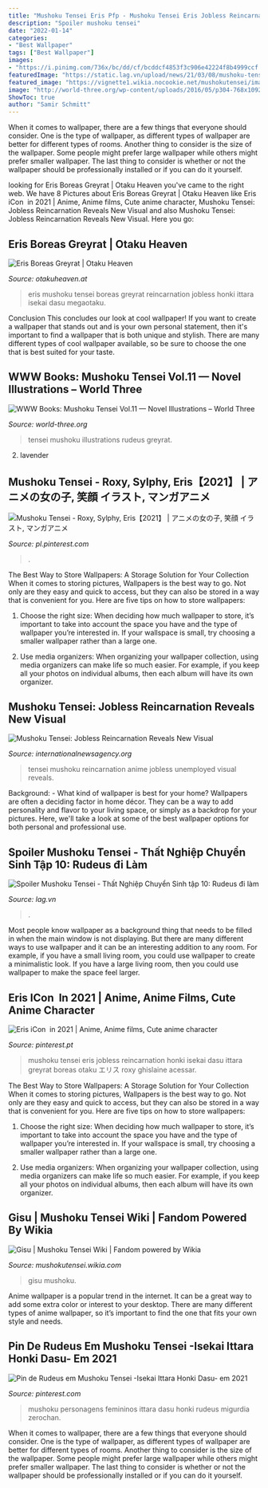 ```yaml
---
title: "Mushoku Tensei Eris Pfp - Mushoku Tensei Eris Jobless Reincarnation Honki Isekai Dasu Ittara Greyrat Boreas Otaku エリス Roxy Ghislaine Acessar"
description: "Spoiler mushoku tensei"
date: "2022-01-14"
categories:
- "Best Wallpaper"
tags: ["Best Wallpaper"]
images:
- "https://i.pinimg.com/736x/bc/dd/cf/bcddcf4853f3c906e42224f8b4999ccf.jpg"
featuredImage: "https://static.lag.vn/upload/news/21/03/08/mushoku-tensei-tap-10-0_OVAW.jpg?w=800&amp;encoder=wic&amp;subsampling=444"
featured_image: "https://vignette1.wikia.nocookie.net/mushokutensei/images/d/d4/Gisu.png/revision/latest?cb=20161227181417"
image: "http://world-three.org/wp-content/uploads/2016/05/p304-768x1092.jpg"
ShowToc: true
author: "Samir Schmitt"
---
```



When it comes to wallpaper, there are a few things that everyone should consider. One is the type of wallpaper, as different types of wallpaper are better for different types of rooms. Another thing to consider is the size of the wallpaper. Some people might prefer large wallpaper while others might prefer smaller wallpaper. The last thing to consider is whether or not the wallpaper should be professionally installed or if you can do it yourself.

	

		
looking for Eris Boreas Greyrat | Otaku Heaven you've came to the right web. We have 8 Pictures about Eris Boreas Greyrat | Otaku Heaven like Eris iCon ️ in 2021 | Anime, Anime films, Cute anime character, Mushoku Tensei: Jobless Reincarnation Reveals New Visual and also Mushoku Tensei: Jobless Reincarnation Reveals New Visual. Here you go:
		
    
## Eris Boreas Greyrat | Otaku Heaven

<img loading=lazy src="https://www.otakuheaven.at/wp-content/uploads/2021/02/F4795D56-2FC3-406D-B02A-F0E686842142.jpeg" onerror="this.onerror=null;this.src='https://tse2.mm.bing.net/th?id=OIP.HjZQFeU-8xGnSDtTVt_IlwHaHa&amp;pid=15.1';" alt="Eris Boreas Greyrat | Otaku Heaven">

_Source: otakuheaven.at_

>eris mushoku tensei boreas greyrat reincarnation jobless honki ittara isekai dasu megaotaku. 

	

Conclusion
This concludes our look at cool wallpaper! If you want to create a wallpaper that stands out and is your own personal statement, then it's important to find a wallpaper that is both unique and stylish. There are many different types of cool wallpaper available, so be sure to choose the one that is best suited for your taste.

    
## WWW Books: Mushoku Tensei Vol.11 — Novel Illustrations – World Three

<img loading=lazy src="http://world-three.org/wp-content/uploads/2016/05/p304-768x1092.jpg" onerror="this.onerror=null;this.src='https://tse1.mm.bing.net/th?id=OIP.cH5-7-EVO4WztbbXkfA9AAHaKh&amp;pid=15.1';" alt="WWW Books: Mushoku Tensei Vol.11 — Novel Illustrations – World Three">

_Source: world-three.org_

>tensei mushoku illustrations rudeus greyrat. 

	

2. lavender 

    
## Mushoku Tensei - Roxy, Sylphy, Eris【2021】 | アニメの女の子, 笑顔 イラスト, マンガアニメ

<img loading=lazy src="https://i.pinimg.com/736x/bc/dd/cf/bcddcf4853f3c906e42224f8b4999ccf.jpg" onerror="this.onerror=null;this.src='https://tse1.mm.bing.net/th?id=OIP.ucgqD2OaQBDQUj3E42WMgwHaDp&amp;pid=15.1';" alt="Mushoku Tensei - Roxy, Sylphy, Eris【2021】 | アニメの女の子, 笑顔 イラスト, マンガアニメ">

_Source: pl.pinterest.com_

>. 

	

The Best Way to Store Wallpapers: A Storage Solution for Your Collection
When it comes to storing pictures, Wallpapers is the best way to go. Not only are they easy and quick to access, but they can also be stored in a way that is convenient for you. Here are five tips on how to store wallpapers:
1) Choose the right size: When deciding how much wallpaper to store, it’s important to take into account the space you have and the type of wallpaper you’re interested in. If your wallspace is small, try choosing a smaller wallpaper rather than a large one.

2) Use media organizers: When organizing your wallpaper collection, using media organizers can make life so much easier. For example, if you keep all your photos on individual albums, then each album will have its own organizer.

    
## Mushoku Tensei: Jobless Reincarnation Reveals New Visual

<img loading=lazy src="https://internationalnewsagency.org/wp-content/uploads/2020/12/anime-kid-with-green-eyes-1024x576.jpg" onerror="this.onerror=null;this.src='https://tse1.mm.bing.net/th?id=OIP.UZwvv1odZrys9IeAVBXARwHaEK&amp;pid=15.1';" alt="Mushoku Tensei: Jobless Reincarnation Reveals New Visual">

_Source: internationalnewsagency.org_

>tensei mushoku reincarnation anime jobless unemployed visual reveals. 

	

Background: - What kind of wallpaper is best for your home?
Wallpapers are often a deciding factor in home décor. They can be a way to add personality and flavor to your living space, or simply as a backdrop for your pictures. Here, we'll take a look at some of the best wallpaper options for both personal and professional use.

    
## Spoiler Mushoku Tensei - Thất Nghiệp Chuyển Sinh Tập 10: Rudeus đi Làm

<img loading=lazy src="https://static.lag.vn/upload/news/21/03/08/mushoku-tensei-tap-10-0_OVAW.jpg?w=800&amp;encoder=wic&amp;subsampling=444" onerror="this.onerror=null;this.src='https://tse2.mm.bing.net/th?id=OIP.DCPqfViGjxBY0mwqnuzc5AHaD9&amp;pid=15.1';" alt="Spoiler Mushoku Tensei - Thất Nghiệp Chuyển Sinh tập 10: Rudeus đi làm">

_Source: lag.vn_

>. 

	

Most people know wallpaper as a background thing that needs to be filled in when the main window is not displaying. But there are many different ways to use wallpaper and it can be an interesting addition to any room. For example, if you have a small living room, you could use wallpaper to create a minimalistic look. If you have a large living room, then you could use wallpaper to make the space feel larger.

    
## Eris ICon ️ In 2021 | Anime, Anime Films, Cute Anime Character

<img loading=lazy src="https://i.pinimg.com/736x/37/3c/b7/373cb71baf78640da1223227afe88904.jpg" onerror="this.onerror=null;this.src='https://tse4.mm.bing.net/th?id=OIP.Nw-kcvQjlTK2GCdV-NMZEgHaIQ&amp;pid=15.1';" alt="Eris iCon ️ in 2021 | Anime, Anime films, Cute anime character">

_Source: pinterest.pt_

>mushoku tensei eris jobless reincarnation honki isekai dasu ittara greyrat boreas otaku エリス roxy ghislaine acessar. 

	

The Best Way to Store Wallpapers: A Storage Solution for Your Collection
When it comes to storing pictures, Wallpapers is the best way to go. Not only are they easy and quick to access, but they can also be stored in a way that is convenient for you. Here are five tips on how to store wallpapers:
1) Choose the right size: When deciding how much wallpaper to store, it’s important to take into account the space you have and the type of wallpaper you’re interested in. If your wallspace is small, try choosing a smaller wallpaper rather than a large one.

2) Use media organizers: When organizing your wallpaper collection, using media organizers can make life so much easier. For example, if you keep all your photos on individual albums, then each album will have its own organizer.

    
## Gisu | Mushoku Tensei Wiki | Fandom Powered By Wikia

<img loading=lazy src="https://vignette1.wikia.nocookie.net/mushokutensei/images/d/d4/Gisu.png/revision/latest?cb=20161227181417" onerror="this.onerror=null;this.src='https://tse3.mm.bing.net/th?id=OIP.bHSEJdsPkFGEIHUXF_h9FwHaKR&amp;pid=15.1';" alt="Gisu | Mushoku Tensei Wiki | Fandom powered by Wikia">

_Source: mushokutensei.wikia.com_

>gisu mushoku. 

	

Anime wallpaper is a popular trend in the internet. It can be a great way to add some extra color or interest to your desktop. There are many different types of anime wallpaper, so it’s important to find the one that fits your own style and needs.

    
## Pin De Rudeus Em Mushoku Tensei -Isekai Ittara Honki Dasu- Em 2021

<img loading=lazy src="https://i.pinimg.com/originals/f9/c2/7c/f9c27c18c4706b834af351ab1f64001f.jpg" onerror="this.onerror=null;this.src='https://tse2.mm.bing.net/th?id=OIP.3GFi-jc7Tn7yMomyIp47zQHaMu&amp;pid=15.1';" alt="Pin de Rudeus em Mushoku Tensei -Isekai Ittara Honki Dasu- em 2021">

_Source: pinterest.com_

>mushoku personagens femininos ittara dasu honki rudeus migurdia zerochan. 

	

When it comes to wallpaper, there are a few things that everyone should consider. One is the type of wallpaper, as different types of wallpaper are better for different types of rooms. Another thing to consider is the size of the wallpaper. Some people might prefer large wallpaper while others might prefer smaller wallpaper. The last thing to consider is whether or not the wallpaper should be professionally installed or if you can do it yourself.

